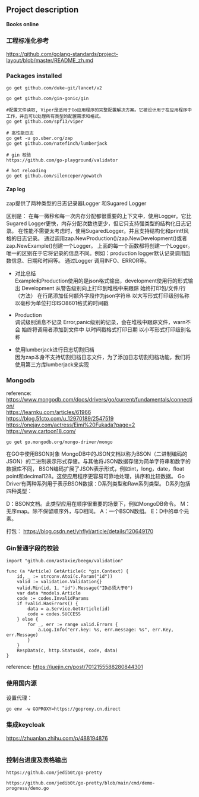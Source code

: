 ## Project description

**Books online**

### 工程标准化参考

https://github.com/golang-standards/project-layout/blob/master/README_zh.md

### Packages installed

```shell
go get github.com/duke-git/lancet/v2

go get github.com/gin-gonic/gin

#配置文件读取, Viper是适用于Go应用程序的完整配置解决方案。它被设计用于在应用程序中工作，并且可以处理所有类型的配置需求和格式。
go get github.com/spf13/viper

# 高性能日志
go get -u go.uber.org/zap
go get github.com/natefinch/lumberjack

# gin 校验
https://github.com/go-playground/validator

# hot reloading
go get github.com/silenceper/gowatch
```

#### Zap log

zap提供了两种类型的日志记录器Logger 和Sugared Logger

区别是：
在每一微秒和每一次内存分配都很重要的上下文中，使用Logger。它比Sugared Logger更快，内存分配次数也更少，但它只支持强类型的结构化日志记录。
在性能不需要太考虑时，使用SugaredLogger。并且支持结构化和printf风格的日志记录。
通过调用zap.NewProduction()/zap.NewDevelopment()或者zap.NewExample()创建一个Logger。
上面的每一个函数都将创建一个Logger。唯一的区别在于它将记录的信息不同。例如：production logger默认记录调用函数信息、日期和时间等。
通过Logger 调用INFO、ERROR等。

* 对比总结  
  Example和Production使用的是json格式输出，development使用行的形式输出
  Development
  从警告级别向上打印到堆栈中来跟踪
  始终打印包/文件/行（方法）
  在行尾添加任何额外字段作为json字符串
  以大写形式打印级别名称
  以毫秒为单位打印ISO8601格式的时间戳

* Production  
  调试级别消息不记录
  Error,panic级别的记录，会在堆栈中跟踪文件，warn不会
  始终将调用者添加到文件中
  以时间戳格式打印日期
  以小写形式打印级别名称

* 使用lumberjack进行日志切割归档  
  因为zap本身不支持切割归档日志文件，为了添加日志切割归档功能，我们将使用第三方库lumberjack来实现

### Mongodb

reference: https://www.mongodb.com/docs/drivers/go/current/fundamentals/connection/  
https://learnku.com/articles/61966
https://blog.51cto.com/u_12970189/2547519
https://onejav.com/actress/Eimi%20Fukada?page=2
https://www.cartoon18.com/

```shell
go get go.mongodb.org/mongo-driver/mongo
```

在GO中使用BSON对象
MongoDB中的JSON文档以称为BSON（二进制编码的JSON）的二进制表示形式存储。与其他将JSON数据存储为简单字符串和数字的数据库不同，
BSON编码扩展了JSON表示形式，例如int，long，date，float point和decimal128。这使应用程序更容易可靠地处理，排序和比较数据。
Go Driver有两种系列用于表示BSON数据：D系列类型和Raw系列类型。
D系列包括四种类型：

D：BSON文档。此类型应用在顺序很重要的场景下，例如MongoDB命令。
M：无序map。除不保留顺序外，与D相同。
A：一个BSON数组。
E：D中的单个元素。

打包： https://blog.csdn.net/yhflyl/article/details/120649170

### Gin普通字段的校验

```shell
import "github.com/astaxie/beego/validation"

func (a *Article) GetArticle(c *gin.Context) {
	id, _ := strconv.Atoi(c.Param("id"))
	valid := validation.Validation{}
	valid.Min(id, 1, "id").Message("ID必须大于0")
	var data *models.Article
	code := codes.InvalidParams
	if !valid.HasErrors() {
		data = a.Service.GetArticle(id)
		code = codes.SUCCESS
	} else {
		for _, err := range valid.Errors {
			a.Log.Info("err.key: %s, err.message: %s", err.Key, err.Message)
		}
	}
	RespData(c, http.StatusOK, code, data)
}

```

reference:
https://juejin.cn/post/7012155588280844301

### 使用国内源  
设置代理：  
```shell
go env -w GOPROXY=https://goproxy.cn,direct
```

### 集成keycloak
https://zhuanlan.zhihu.com/p/488194876
```shell

```

### 控制台进度及表格输出
```shell
https://github.com/jedib0t/go-pretty

https://github.com/jedib0t/go-pretty/blob/main/cmd/demo-progress/demo.go
```